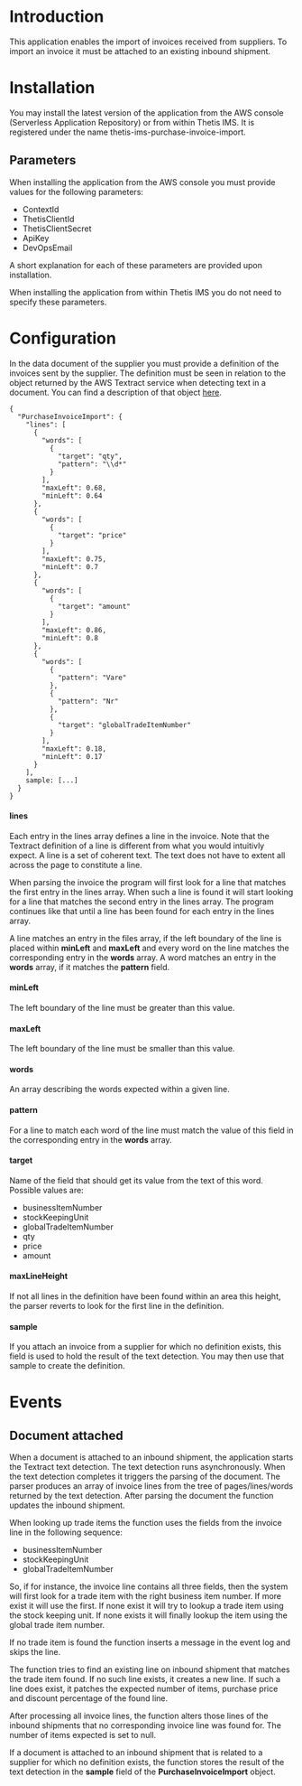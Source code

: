 # Introduction

This application enables the import of invoices received from suppliers. To import an invoice it must be attached to an existing inbound shipment.   

# Installation

You may install the latest version of the application from the AWS console (Serverless Application Repository) or from within Thetis IMS. It is registered under the name thetis-ims-purchase-invoice-import.

## Parameters

When installing the application from the AWS console you must provide values for the following parameters:

- ContextId
- ThetisClientId
- ThetisClientSecret
- ApiKey
- DevOpsEmail

A short explanation for each of these parameters are provided upon installation.

When installing the application from within Thetis IMS you do not need to specify these parameters.

# Configuration

In the data document of the supplier you must provide a definition of the invoices sent by the supplier. 
The definition must be seen in relation to the object returned by the AWS Textract service when detecting text in a document. You can find a description of that object [here](https://docs.aws.amazon.com/textract/latest/dg/how-it-works-lines-words.html).

```
{
  "PurchaseInvoiceImport": {
    "lines": [
      {
        "words": [
          {
            "target": "qty",
            "pattern": "\\d*"
          }
        ],
        "maxLeft": 0.68,
        "minLeft": 0.64
      },
      {
        "words": [
          {
            "target": "price"
          }
        ],
        "maxLeft": 0.75,
        "minLeft": 0.7
      },
      {
        "words": [
          {
            "target": "amount"
          }
        ],
        "maxLeft": 0.86,
        "minLeft": 0.8
      },
      {
        "words": [
          {
            "pattern": "Vare"
          },
          {
            "pattern": "Nr"
          },
          {
            "target": "globalTradeItemNumber"
          }
        ],
        "maxLeft": 0.18,
        "minLeft": 0.17
      }
    ],
    sample: [...]
  }
}
```
#### lines

Each entry in the lines array defines a line in the invoice. Note that the Textract definition of a line is different from what you would intuitivly expect. 
A line is a set of coherent text. The text does not have to extent all across the page to constitute a line. 

When parsing the invoice the program will first look for a line that matches the first entry in the lines array. When such a line is found it will start looking for a line that matches the second entry in the lines array. The program continues like that until a line has been found for each entry in the lines array. 

A line matches an entry in the files array, if the left boundary of the line is placed within **minLeft** and **maxLeft** and every word on the line matches the corresponding entry in the **words** array. A word matches an entry in the **words** array, if it matches the **pattern** field.

#### minLeft

The left boundary of the line must be greater than this value. 

#### maxLeft

The left boundary of the line must be smaller than this value. 

#### words

An array describing the words expected within a given line.

#### pattern

For a line to match each word of the line must match the value of this field in the corresponding entry in the **words** array.

#### target

Name of the field that should get its value from the text of this word. Possible values are:

- businessItemNumber
- stockKeepingUnit
- globalTradeItemNumber
- qty
- price
- amount

#### maxLineHeight

If not all lines in the definition have been found within an area this height, the parser reverts to look for the first line in the definition. 

#### sample

If you attach an invoice from a supplier for which no definition exists, this field is used to hold the result of the text detection. You may then use that sample to create the definition.

# Events

## Document attached

When a document is attached to an inbound shipment, the application starts the Textract text detection. The text detection runs asynchronously. 
When the text detection completes it triggers the parsing of the document. The parser produces an array of invoice lines from the tree of pages/lines/words returned by the text detection.
After parsing the document the function updates the inbound shipment.

When looking up trade items the function uses the fields from the invoice line in the following sequence:

- businessItemNumber
- stockKeepingUnit
- globalTradeItemNumber

So, if for instance, the invoice line contains all three fields, then the system will first look for a trade item with the right business item number. If more exist it will use the first. If none exist it will try to lookup a trade item using the stock keeping unit. If none exists it will finally lookup the item using the global trade item number.

If no trade item is found the function inserts a message in the event log and skips the line.

The function tries to find an existing line on inbound shipment that matches the trade item found. If no such line exists, it creates a new line. 
If such a line does exist, it patches the expected number of items, purchase price and discount percentage of the found line.

After processing all invoice lines, the function alters those lines of the inbound shipments that no corresponding invoice line was found for. The number of items expected is set to null.

If a document is attached to an inbound shipment that is related to a supplier for which no definition exists, the function stores the result of the text detection in the **sample** field of the **PurchaseInvoiceImport** object. 
